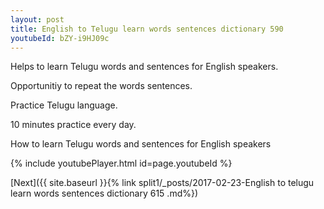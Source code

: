 ```yaml
---
layout: post
title: English to Telugu learn words sentences dictionary 590 
youtubeId: bZY-i9HJ09c
---
```

 
 
Helps to learn Telugu words and sentences for English speakers.

Opportunitiy to repeat the words sentences. 

Practice Telugu language. 
 
10 minutes practice every day. 
 
How to learn Telugu words and sentences for English speakers 
 
{% include youtubePlayer.html id=page.youtubeId %}
 
 
[Next]({{ site.baseurl }}{% link  split1/_posts/2017-02-23-English to telugu learn words sentences dictionary 615 .md%})
 
